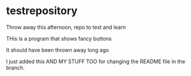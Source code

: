 # testrepository
Throw away this afternoon, repo to test and learn


THis is a program that shows fancy buttons

It should have been thrown away long ago

I just added this AND MY STUFF TOO for changing the README file in the branch.
